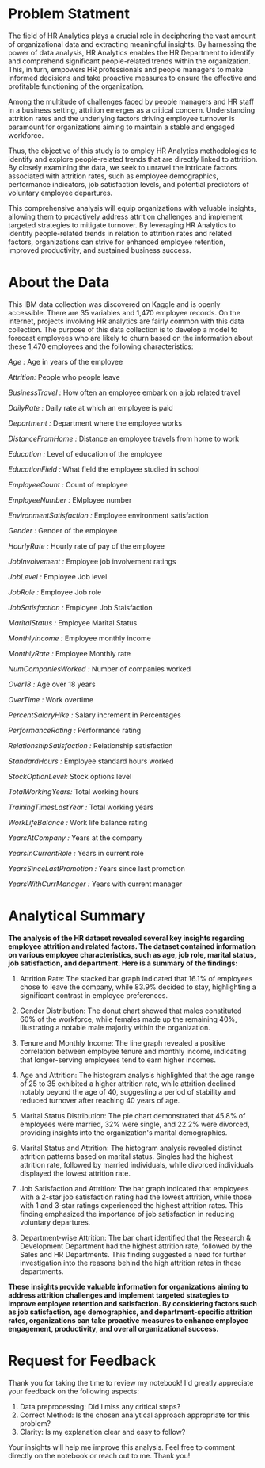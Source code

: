 #
# **Problem Statment**

The field of HR Analytics plays a crucial role in deciphering the vast amount of organizational data and extracting meaningful insights. By harnessing the power of data analysis, HR Analytics enables the HR Department to identify and comprehend significant people-related trends within the organization. This, in turn, empowers HR professionals and people managers to make informed decisions and take proactive measures to ensure the effective and profitable functioning of the organization.

Among the multitude of challenges faced by people managers and HR staff in a business setting, attrition emerges as a critical concern. Understanding attrition rates and the underlying factors driving employee turnover is paramount for organizations aiming to maintain a stable and engaged workforce.

Thus, the objective of this study is to employ HR Analytics methodologies to identify and explore people-related trends that are directly linked to attrition. By closely examining the data, we seek to unravel the intricate factors associated with attrition rates, such as employee demographics, performance indicators, job satisfaction levels, and potential predictors of voluntary employee departures.

This comprehensive analysis will equip organizations with valuable insights, allowing them to proactively address attrition challenges and implement targeted strategies to mitigate turnover. By leveraging HR Analytics to identify people-related trends in relation to attrition rates and related factors, organizations can strive for enhanced employee retention, improved productivity, and sustained business success.

# **About the Data**
This IBM data collection was discovered on Kaggle and is openly accessible. There are 35 variables and 1,470 employee records. On the internet, projects involving HR analytics are fairly common with this data collection. The purpose of this data collection is to develop a model to forecast employees who are likely to churn based on the information about these 1,470 employees and the following characteristics:

*Age :* Age in years of the employee

*Attrition:* People who people leave

*BusinessTravel :* How often an employee embark on a job related travel

*DailyRate :* Daily rate at which an employee is paid

*Department :* Department where the employee works

*DistanceFromHome :* Distance an employee travels from home to work

*Education :* Level of education of the employee

*EducationField :* What field the employee studied in school

*EmployeeCount :* Count of employee

*EmployeeNumber :* EMployee number

*EnvironmentSatisfaction :* Employee environment satisfaction

*Gender :* Gender of the employee

*HourlyRate :* Hourly rate of pay of the employee

*JobInvolvement :* Employee job involvement ratings

*JobLevel :* Employee Job level

*JobRole :* Employee Job role

*JobSatisfaction :* Employee Job Staisfaction

*MaritalStatus :* Employee Marital Status

*MonthlyIncome :* Employee monthly income

*MonthlyRate :* Employee Monthly rate

*NumCompaniesWorked :* Number of companies worked

*Over18 :* Age over 18 years

*OverTime :* Work overtime

*PercentSalaryHike :* Salary increment in Percentages

*PerformanceRating :* Performance rating

*RelationshipSatisfaction :* Relationship satisfaction

*StandardHours :* Employee standard hours worked

*StockOptionLevel:* Stock options level

*TotalWorkingYears:* Total working hours

*TrainingTimesLastYear :* Total working years

*WorkLifeBalance :* Work life balance rating

*YearsAtCompany :* Years at the company

*YearsInCurrentRole :*  Years in current role

*YearsSinceLastPromotion :* Years since last promotion

*YearsWithCurrManager :* Years with current manager

# **Analytical Summary**

**The analysis of the HR dataset revealed several key insights regarding employee attrition and related factors. The dataset contained information on various employee characteristics, such as age, job role, marital status, job satisfaction, and department. Here is a summary of the findings:**

1) Attrition Rate: The stacked bar graph indicated that 16.1% of employees chose to leave the company, while 83.9% decided to stay, highlighting a significant contrast in employee preferences.

2) Gender Distribution: The donut chart showed that males constituted 60% of the workforce, while females made up the remaining 40%, illustrating a notable male majority within the organization.

3) Tenure and Monthly Income: The line graph revealed a positive correlation between employee tenure and monthly income, indicating that longer-serving employees tend to earn higher incomes.

4) Age and Attrition: The histogram analysis highlighted that the age range of 25 to 35 exhibited a higher attrition rate, while attrition declined notably beyond the age of 40, suggesting a period of stability and reduced turnover after reaching 40 years of age.

5) Marital Status Distribution: The pie chart demonstrated that 45.8% of employees were married, 32% were single, and 22.2% were divorced, providing insights into the organization's marital demographics.

6) Marital Status and Attrition: The histogram analysis revealed distinct attrition patterns based on marital status. Singles had the highest attrition rate, followed by married individuals, while divorced individuals displayed the lowest attrition rate.

7) Job Satisfaction and Attrition: The bar graph indicated that employees with a 2-star job satisfaction rating had the lowest attrition, while those with 1 and 3-star ratings experienced the highest attrition rates. This finding emphasized the importance of job satisfaction in reducing voluntary departures.

8) Department-wise Attrition: The bar chart identified that the Research & Development Department had the highest attrition rate, followed by the Sales and HR Departments. This finding suggested a need for further investigation into the reasons behind the high attrition rates in these departments.
 

**These insights provide valuable information for organizations aiming to address attrition challenges and implement targeted strategies to improve employee retention and satisfaction. By considering factors such as job satisfaction, age demographics, and department-specific attrition rates, organizations can take proactive measures to enhance employee engagement, productivity, and overall organizational success.**

# Request for Feedback
Thank you for taking the time to review my notebook! I'd greatly appreciate your feedback on the following aspects:

1. Data preprocessing: Did I miss any critical steps?
2. Correct Method: Is the chosen analytical approach appropriate for this problem?
3. Clarity: Is my explanation clear and easy to follow?
   
Your insights will help me improve this analysis. Feel free to comment directly on the notebook or reach out to me. Thank you!
